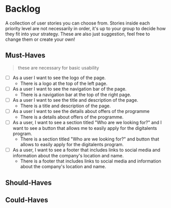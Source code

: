 # Backlog

A collection of user stories you can choose from. Stories inside each priority
level are not necessarily in order, it's up to your group to decide how they fit
into your strategy. These are also just suggestion, feel free to change them or
create your own!

## Must-Haves

> these are necessary for basic usability

- [ ] As a user I want to see the logo of the page.
  - There is a logo at the top of the left page.
- [ ] As a user I want to see the navigation bar of the page.
  - There is a navigation bar at the top of the right page.
- [ ] As a user I want to see the title and description of the page.
  - There is a title and description of the page.
- [ ] As a user I want to see the details about offers of the programme
  - There is a details about offers of the programme.
- [ ] As a user, I want to see a section titled "Who are we looking for?" and I
      want to see a button that allows me to easily apply for the digitalents
      program.
  - There is a section titled "Who are we looking for?" and button that allows
    to easily apply for the digitalents program.
- [ ] As a user, I want to see a footer that includes links to social media and
      information about the company's location and name.
  - There is a footer that includes links to social media and information about
    the company's location and name.

## Should-Haves

## Could-Haves
